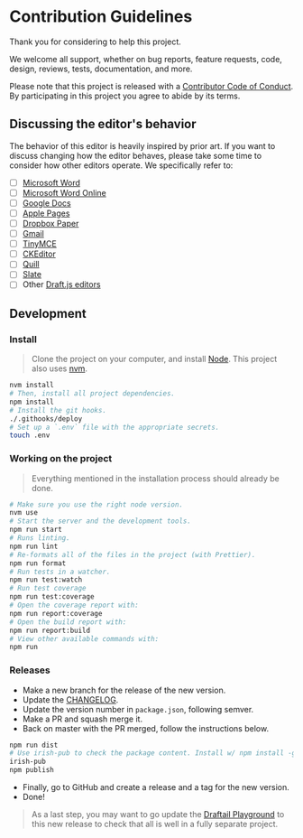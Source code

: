 # Contribution Guidelines

Thank you for considering to help this project.

We welcome all support, whether on bug reports, feature requests, code, design, reviews, tests, documentation, and more.

Please note that this project is released with a [Contributor Code of Conduct](/docs/CODE_OF_CONDUCT.md). By participating in this project you agree to abide by its terms.

## Discussing the editor's behavior

The behavior of this editor is heavily inspired by prior art. If you want to discuss changing how the editor behaves, please take some time to consider how other editors operate. We specifically refer to:

*   [ ] [Microsoft Word](https://products.office.com/en/word)
*   [ ] [Microsoft Word Online](https://office.live.com/start/Word.aspx)
*   [ ] [Google Docs](https://docs.google.com/)
*   [ ] [Apple Pages](https://www.apple.com/lae/pages/)
*   [ ] [Dropbox Paper](https://www.dropbox.com/paper)
*   [ ] [Gmail](https://www.google.com/gmail/)
*   [ ] [TinyMCE](https://www.tinymce.com/)
*   [ ] [CKEditor](https://ckeditor.com)
*   [ ] [Quill](https://quilljs.com/)
*   [ ] [Slate](http://slatejs.org/)
*   [ ] Other [Draft.js editors](https://github.com/nikgraf/awesome-draft-js)

## Development

### Install

> Clone the project on your computer, and install [Node](https://nodejs.org). This project also uses [nvm](https://github.com/creationix/nvm).

```sh
nvm install
# Then, install all project dependencies.
npm install
# Install the git hooks.
./.githooks/deploy
# Set up a `.env` file with the appropriate secrets.
touch .env
```

### Working on the project

> Everything mentioned in the installation process should already be done.

```sh
# Make sure you use the right node version.
nvm use
# Start the server and the development tools.
npm run start
# Runs linting.
npm run lint
# Re-formats all of the files in the project (with Prettier).
npm run format
# Run tests in a watcher.
npm run test:watch
# Run test coverage
npm run test:coverage
# Open the coverage report with:
npm run report:coverage
# Open the build report with:
npm run report:build
# View other available commands with:
npm run
```

### Releases

*   Make a new branch for the release of the new version.
*   Update the [CHANGELOG](CHANGELOG.md).
*   Update the version number in `package.json`, following semver.
*   Make a PR and squash merge it.
*   Back on master with the PR merged, follow the instructions below.

```sh
npm run dist
# Use irish-pub to check the package content. Install w/ npm install -g first.
irish-pub
npm publish
```

*   Finally, go to GitHub and create a release and a tag for the new version.
*   Done!

> As a last step, you may want to go update the [Draftail Playground](https://github.com/thibaudcolas/draftail-playground) to this new release to check that all is well in a fully separate project.
